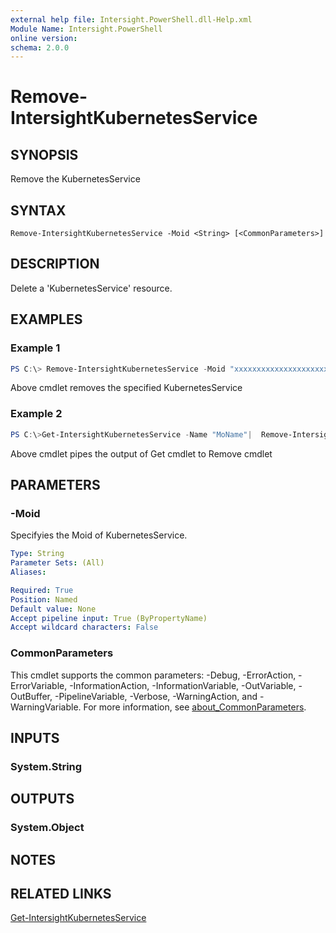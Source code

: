 ```yaml
---
external help file: Intersight.PowerShell.dll-Help.xml
Module Name: Intersight.PowerShell
online version:
schema: 2.0.0
---
```


# Remove-IntersightKubernetesService

## SYNOPSIS
Remove the KubernetesService

## SYNTAX

```
Remove-IntersightKubernetesService -Moid <String> [<CommonParameters>]
```

## DESCRIPTION
Delete a &apos;KubernetesService&apos; resource.

## EXAMPLES

### Example 1
```powershell
PS C:\> Remove-IntersightKubernetesService -Moid "xxxxxxxxxxxxxxxxxxxxxxxxxxx"
```
Above cmdlet removes the specified KubernetesService 

### Example 2
```powershell
PS C:\>Get-IntersightKubernetesService -Name "MoName"|  Remove-IntersightKubernetesService
```
Above cmdlet pipes the output of Get cmdlet to Remove cmdlet

## PARAMETERS

### -Moid
Specifyies the Moid of KubernetesService.

```yaml
Type: String
Parameter Sets: (All)
Aliases:

Required: True
Position: Named
Default value: None
Accept pipeline input: True (ByPropertyName)
Accept wildcard characters: False
```

### CommonParameters
This cmdlet supports the common parameters: -Debug, -ErrorAction, -ErrorVariable, -InformationAction, -InformationVariable, -OutVariable, -OutBuffer, -PipelineVariable, -Verbose, -WarningAction, and -WarningVariable. For more information, see [about_CommonParameters](http://go.microsoft.com/fwlink/?LinkID=113216).

## INPUTS

### System.String

## OUTPUTS

### System.Object
## NOTES

## RELATED LINKS

[Get-IntersightKubernetesService](./Get-IntersightKubernetesService.md)

